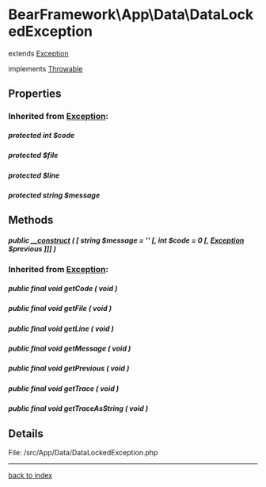# BearFramework\App\Data\DataLockedException

extends [Exception](http://php.net/manual/en/class.exception.php)

implements [Throwable](http://php.net/manual/en/class.throwable.php)

## Properties

### Inherited from [Exception](http://php.net/manual/en/class.exception.php):

##### protected int $code

##### protected  $file

##### protected  $line

##### protected string $message

## Methods

##### public [__construct](bearframework.app.data.datalockedexception.__construct.method.md) ( [ string $message = '' [, int $code = 0 [, [Exception](http://php.net/manual/en/class.exception.php) $previous ]]] )

### Inherited from [Exception](http://php.net/manual/en/class.exception.php):

##### public final void getCode ( void )

##### public final void getFile ( void )

##### public final void getLine ( void )

##### public final void getMessage ( void )

##### public final void getPrevious ( void )

##### public final void getTrace ( void )

##### public final void getTraceAsString ( void )

## Details

File: /src/App/Data/DataLockedException.php

---

[back to index](index.md)

